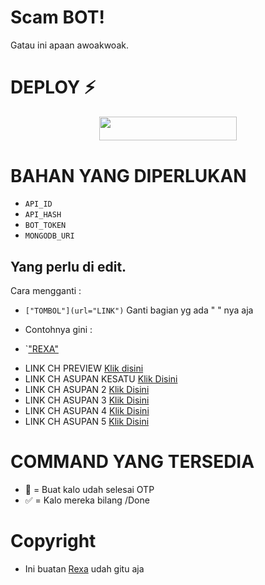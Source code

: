 # Scam BOT!

Gatau ini apaan awoakwoak.

# DEPLOY ⚡
<p align="center"><a href="https://heroku.com/deploy?template=https://github.com/punyakim/scambot"> <img src="https://img.shields.io/badge/Deploy%20To%20Heroku-black?style=for-the-badge&logo=heroku" width="220" height="38.45"/></a></p>


# BAHAN YANG DIPERLUKAN

* ``API_ID``
* ``API_HASH``
* ``BOT_TOKEN``
* ``MONGODB_URI``

## Yang perlu di edit.
Cara mengganti :
- `["TOMBOL"](url="LINK")`
Ganti bagian yg ada "  " nya aja
* Contohnya gini :
- `["REXA"](url="htps://t.me/JustRex")

* LINK CH PREVIEW
[Klik disini](https://github.com/punyakim1/scambot/blob/461eeda6d0979615a9da9844a43c3fb360aca3bb/main.py#L52)
* LINK CH ASUPAN KESATU 
[Klik Disini](https://github.com/punyakim1/scambot/blob/461eeda6d0979615a9da9844a43c3fb360aca3bb/main.py#L78)
* LINK CH ASUPAN 2
[Klik Disini](https://github.com/hikarikawai/scam/blob/461eeda6d0979615a9da9844a43c3fb360aca3bb/main.py#L162)
* LINK CH ASUPAN 3
[Klik Disini](https://github.com/punyakim1/scambot/blob/461eeda6d0979615a9da9844a43c3fb360aca3bb/main.py#L163)
* LINK CH ASUPAN 4
[Klik Disini](https://github.com/punyakim1/scambot/blob/461eeda6d0979615a9da9844a43c3fb360aca3bb/main.py#L166)
* LINK CH ASUPAN 5
[Klik Disini](https://github.com/punyakim1/scambot/blob/461eeda6d0979615a9da9844a43c3fb360aca3bb/main.py#L167)

# COMMAND YANG TERSEDIA 
* 🥳 = Buat kalo udah selesai OTP
* ✅ = Kalo mereka bilang /Done

# Copyright

* Ini buatan [Rexa](https://t.me/JustRex) udah gitu aja


